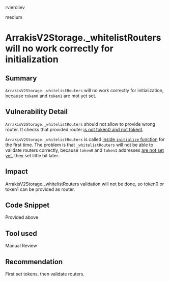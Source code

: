 rvierdiiev

medium

# ArrakisV2Storage._whitelistRouters will no work correctly for initialization

## Summary
`ArrakisV2Storage._whitelistRouters` will no work correctly for initialization, because `token0` and `token1` are mot yet set.
## Vulnerability Detail
`ArrakisV2Storage._whitelistRouters` should not allow to provide wrong router.
It checks that provided router [is not token0 and not token1](https://github.com/sherlock-audit/2023-06-arrakis/blob/main/v2-core/contracts/abstract/ArrakisV2Storage.sol#L313-L317).

`ArrakisV2Storage._whitelistRouters` is called [inside `initialize` function](https://github.com/sherlock-audit/2023-06-arrakis/blob/main/v2-core/contracts/abstract/ArrakisV2Storage.sol#L134) for the first time.
The problem is that `_whitelistRouters` will not be able to validate routers correctly, because `token0` and `token1` addresses [are not set yet](https://github.com/sherlock-audit/2023-06-arrakis/blob/main/v2-core/contracts/abstract/ArrakisV2Storage.sol#L136-L137), they set little bit later.
## Impact
ArrakisV2Storage._whitelistRouters validation will not be done, so token0 or token1 can be provided as router.
## Code Snippet
Provided above
## Tool used

Manual Review

## Recommendation
First set tokens, then validate routers.